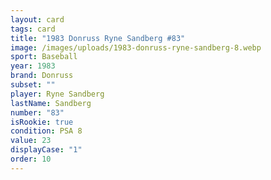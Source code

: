 ```yaml
---
layout: card
tags: card
title: "1983 Donruss Ryne Sandberg #83"
image: /images/uploads/1983-donruss-ryne-sandberg-8.webp
sport: Baseball
year: 1983
brand: Donruss
subset: ""
player: Ryne Sandberg
lastName: Sandberg
number: "83"
isRookie: true
condition: PSA 8
value: 23
displayCase: "1"
order: 10
---
```

